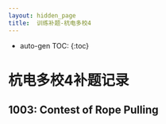 ```yaml
---
layout: hidden_page
title:  训练补题-杭电多校4
---
```


* auto-gen TOC:
{:toc}
# 杭电多校4补题记录



## 1003: Contest of Rope Pulling